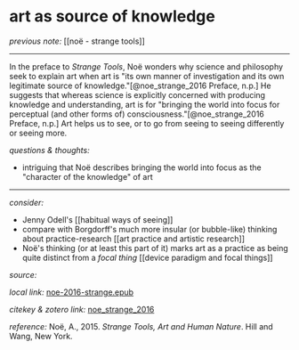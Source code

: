 # art as source of knowledge

_previous note:_ [[noë - strange tools]]

---

In the preface to _Strange Tools_, Noë wonders why science and philosophy seek to explain art when art is "its own manner of investigation and its own legitimate source of knowledge."[@noe_strange_2016 Preface, n.p.] He suggests that whereas science is explicitly concerned with producing knowledge and understanding, art is for "bringing the world into focus for perceptual (and other forms of) consciousness."[@noe_strange_2016 Preface, n.p.] Art helps us to see, or to go from seeing to seeing differently or seeing more.


_questions & thoughts:_

- intriguing that Noë describes bringing the world into focus as the "character of the knowledge" of art

--- 

_consider:_

- Jenny Odell's [[habitual ways of seeing]]
- compare with Borgdorff's much more insular (or bubble-like) thinking about practice-research [[art practice and artistic research]]
- Noë's thinking (or at least this part of it) marks art as a practice as being quite distinct from a _focal thing_ [[device paradigm and focal things]]

_source:_ 

_local link:_ [noe-2016-strange.epub](hook://file/mT3dr3uDv?p=RHJvcGJveC9iaWJsaW9ncmFwaHkgcGRmcw==&n=noe-2016-strange.epub)

_citekey & zotero link:_ [noe_strange_2016](zotero://select/items/1_2YWDYY3Z)

_reference:_ Noë, A., 2015. _Strange Tools, Art and Human Nature_. Hill and Wang, New York.


